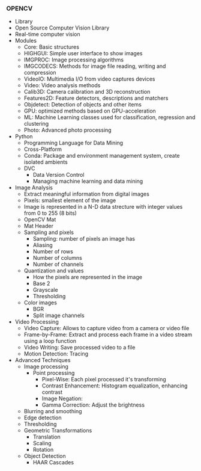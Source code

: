 ### OPENCV 

- Library
- Open Source Computer Vision Library
- Real-time computer vision
- Modules
    - Core: Basic structures
    - HIGHGUI: Simple user interface to show images
    - IMGPROC: Image processing algorithms
    - IMGCODECS: Methods for image file reading, writing and compression
    - VideoIO: Multimedia I/O from video captures devices
    - Video: Video analysis methods
    - Calib3D: Camera calibration and 3D reconstruction
    - Features2D: Feature detectors, descriptions and matchers
    - Objdetect: Detection of objects and other items
    - GPU: optimized methods based on GPU-acceleration
    - ML: Machine Learning classes used for classification, regression and clustering
    - Photo: Advanced photo processing
- Python
    - Programming Language for Data Mining
    - Cross-Platform
    - Conda: Package and environment management system, create isolated ambients
    - DVC
        - Data Version Control
        - Managing machine learning and data mining
- Image Analysis
    - Extract meaningful information from digital images
    - Pixels: smallest element of the image 
    - Image is represented in a N-D data strecture with integer values from 0 to 255 (8 bits)
    - OpenCV Mat
    - Mat Header
    - Sampling and pixels
        - Sampling: number of pixels an image has
        - Aliasing
        - Number of rows
        - Number of columns 
        - Number of channels
    - Quantization and values
        - How the pixels are represented in the image
        - Base 2
        - Grayscale
        - Thresholding
    - Color images
        - BGR
        - Split image channels
- Video Processing
    - Video Capture: Allows to capture video from a camera or video file 
    - Frame-by-Frame: Extract and process each frame in a video stream using a loop function
    - Video Writing: Save processed video to a file
    - Motion Detection: Tracing 
- Advanced Techniques
    - Image processing
        - Point processing
            - Pixel-Wise: Each pixel processed it's transforming
            - Contrast Enhancement: Histogram equalization, enhancing contrast
            - Image Negation: 
            - Gamma Correction: Adjust the brightness
    - Blurring and smoothing
    - Edge detection
    - Thresholding 
    - Geometric Transformations
        - Translation
        - Scaling
        - Rotation
    - Object Detection
        - HAAR Cascades


